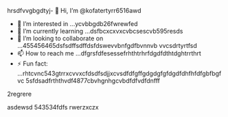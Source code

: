 hrsdfvvgbgdtyj- 👋 Hi, I’m @kofatertyrr6516awd
- 👀 I’m interested in ...ycvbbgdb26fwrewfed
- 🌱 I’m currently learning ...dsfbcxcxvxcvbcsescvb595resds
- 💞️ I’m looking to collaborate on ...455456465dsfsdffsdffdsfdswevvbnfgdfbvnnvb vvcsdrtyrtfsd
- 📫 How to reach me ...dfgrsfdfesessefrhthtrhrfdgdfdthtdghtrrthrt
- ⚡ Fun fact: ...rhtcvnc543gtrrxcvvxcfdsdfsdjjxcvsdfdfgffgdgdgfgfdgdfdhfhfdfgbfbgfvc
5sfdsadfrththvdf4877cbvhgnhgcvbdfdfvdfdnfff
<!---cbmdsdssdfdsfdsfsderggreer
kofatertyrr/kofatertyrr is a ✨ special ✨ repository because ithmhs `README.md` (thdfbfbis file) appears on your GitHub profile.
You can click the Preview link to take a look at your changes.e2vbccrehdhf
--->2regrere
asdewsd
543534fdfs
rwerzxczx
